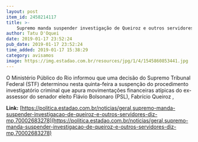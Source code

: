```yaml
---
layout: post
item_id: 2458214117
title: >-
    Supremo manda suspender investigação de Queiroz e outros servidores, diz MP
author: Tatu D'Oquei
date: 2019-01-17 23:52:24
pub_date: 2019-01-17 23:52:24
time_added: 2019-01-17 15:38:29
category: avisamos
image: https://img.estadao.com.br/resources/jpg/1/4/1545860853441.jpg
---
```


O Ministério Público do Rio informou que uma decisão do Supremo Tribunal Federal (STF) determinou nesta quinta-feira a suspenção do procedimento investigatório criminal que apura movimentações financeiras atípicas do ex-assessor do senador eleito Flávio Bolsonaro (PSL), Fabrício Queiroz ,

**Link:** [https://politica.estadao.com.br/noticias/geral,supremo-manda-suspender-investigacao-de-queiroz-e-outros-servidores-diz-mp,70002683278](https://politica.estadao.com.br/noticias/geral,supremo-manda-suspender-investigacao-de-queiroz-e-outros-servidores-diz-mp,70002683278)

